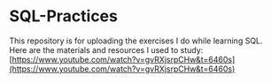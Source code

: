 # SQL-Practices

This repository is for uploading the exercises I do while learning SQL. \
Here are the materials and resources I used to study: \
[https://www.youtube.com/watch?v=gvRXjsrpCHw&t=6460s](https://www.youtube.com/watch?v=gvRXjsrpCHw&t=6460s)
